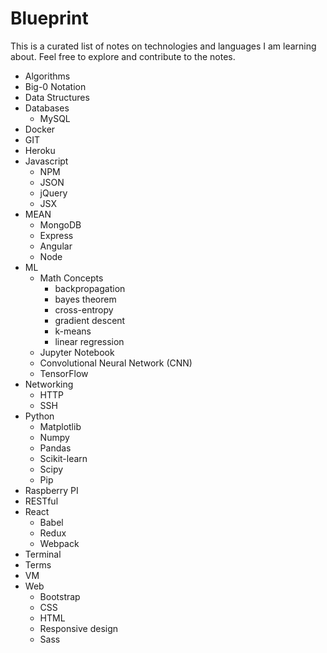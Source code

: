 # Blueprint  
  
This is a curated list of notes on technologies and languages I am learning about. Feel free to explore and contribute to the notes.  

+ Algorithms
+ Big-0 Notation
+ Data Structures
+ Databases
   + MySQL
+ Docker 
+ GIT
+ Heroku 
+ Javascript  
   + NPM
   + JSON
   + jQuery
   + JSX
+ MEAN
   + MongoDB
   + Express
   + Angular 
   + Node
+ ML
   + Math Concepts 
      + backpropagation
      + bayes theorem
      + cross-entropy
      + gradient descent
      + k-means
      + linear regression
   + Jupyter Notebook
   + Convolutional Neural Network (CNN)
   + TensorFlow
+ Networking
   + HTTP
   + SSH
+ Python
   + Matplotlib
   + Numpy
   + Pandas
   + Scikit-learn
   + Scipy
   + Pip
+ Raspberry PI
+ RESTful
+ React
   + Babel
   + Redux
   + Webpack
+ Terminal 
+ Terms
+ VM
+ Web
   + Bootstrap
   + CSS 
   + HTML
   + Responsive design
   + Sass
